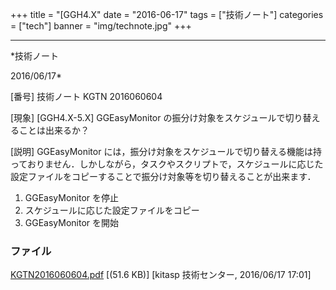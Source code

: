 ﻿+++
title = "[GGH4.X"
date = "2016-06-17"
tags = ["技術ノート"]
categories = ["tech"]
banner = "img/technote.jpg"
+++

-----------------------------------------------------------------------------------------------------------------------------

*技術ノート

2016/06/17*


[番号]
技術ノート KGTN 2016060604

[現象]
[GGH4.X-5.X] GGEasyMonitor
の振分け対象をスケジュールで切り替えることは出来るか？

[説明]
GGEasyMonitor
には，振分け対象をスケジュールで切り替える機能は持っておりません．しかしながら，タスクやスクリプトで，スケジュールに応じた設定ファイルをコピーすることで振分け対象等を切り替えることが出来ます．

1. GGEasyMonitor を停止
2. スケジュールに応じた設定ファイルをコピー
3. GGEasyMonitor を開始


### ファイル

 
 


[KGTN2016060604.pdf](http://techreport.kitasp.net/attachments/download/2670/KGTN2016060604.pdf)
 [(51.6 KB)] [kitasp 技術センター, 2016/06/17
17:01]


 


 

